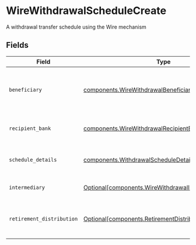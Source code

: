 # WireWithdrawalScheduleCreate

A withdrawal transfer schedule using the Wire mechanism


## Fields

| Field                                                                                                                | Type                                                                                                                 | Required                                                                                                             | Description                                                                                                          |
| -------------------------------------------------------------------------------------------------------------------- | -------------------------------------------------------------------------------------------------------------------- | -------------------------------------------------------------------------------------------------------------------- | -------------------------------------------------------------------------------------------------------------------- |
| `beneficiary`                                                                                                        | [components.WireWithdrawalBeneficiaryCreate](../../models/components/wirewithdrawalbeneficiarycreate.md)             | :heavy_check_mark:                                                                                                   | The person or entity taking receipt of the wired funds                                                               |
| `recipient_bank`                                                                                                     | [components.WireWithdrawalRecipientBankCreate](../../models/components/wirewithdrawalrecipientbankcreate.md)         | :heavy_check_mark:                                                                                                   | A recipient bank / financial institution                                                                             |
| `schedule_details`                                                                                                   | [components.WithdrawalScheduleDetailsCreate](../../models/components/withdrawalscheduledetailscreate.md)             | :heavy_check_mark:                                                                                                   | Details of withdrawal schedule transfers                                                                             |
| `intermediary`                                                                                                       | [Optional[components.WireWithdrawalIntermediaryCreate]](../../models/components/wirewithdrawalintermediarycreate.md) | :heavy_minus_sign:                                                                                                   | An intermediary party                                                                                                |
| `retirement_distribution`                                                                                            | [Optional[components.RetirementDistributionCreate]](../../models/components/retirementdistributioncreate.md)         | :heavy_minus_sign:                                                                                                   | A distribution from a retirement account.                                                                            |